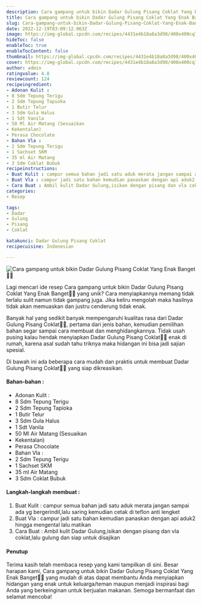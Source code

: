 ```yaml
---
description: Cara gampang untuk bikin Dadar Gulung Pisang Coklat Yang Enak Banget"
title: Cara gampang untuk bikin Dadar Gulung Pisang Coklat Yang Enak Banget
slug: Cara-gampang-untuk-bikin-Dadar-Gulung-Pisang-Coklat-Yang-Enak-Banget
date: 2022-12-19T03:09:12.063Z
image: https://img-global.cpcdn.com/recipes/4431e4b18a8a3d98/400x400cq70/photo.jpg
hideToc: false
enableToc: true
enableTocContent: false
thumbnail: https://img-global.cpcdn.com/recipes/4431e4b18a8a3d98/400x400cq70/photo.jpg
cover: https://img-global.cpcdn.com/recipes/4431e4b18a8a3d98/400x400cq70/photo.jpg
author: admin
ratingvalue: 4.8
reviewcount: 124
recipeingredient:
- Adonan Kulit :
- 8 Sdm Tepung Terigu
- 2 Sdm Tepung Tapioka
- 1 Butir Telur
- 3 Sdm Gula Halus
- 1 Sdt Vanila
- 50 Ml Air Matang (Sesuaikan
- Kekentalan)
- Perasa Chocolate
- Bahan Vla :
- 2 Sdm Tepung Terigu
- 1 Sachset SKM
- 35 ml Air Matang
- 3 Sdm Coklat Bubuk
recipeinstructions:
- Buat Kulit : campur semua bahan jadi satu aduk merata jangan sampai ada yg bergerindil,lalu saring kemudian cetak di teflon anti lengket
- Buat Vla : campur jadi satu bahan kemudian panaskan dengan api aduk2 hingga mengental lalu matikan
- Cara Buat : Ambil kulit Dadar Gulung,isikan dengan pisang dan vla coklat,lalu gulung dan siap untuk disajikan
categories:
- Resep

tags:
- Dadar
- Gulung
- Pisang
- Coklat

katakunci: Dadar Gulung Pisang Coklat
recipecuisine: Indonesian

---
```


![Cara gampang untuk bikin Dadar Gulung Pisang Coklat Yang Enak Banget👩‍🍳](https://img-global.cpcdn.com/recipes/4431e4b18a8a3d98/400x400cq70/photo.jpg)

Lagi mencari ide resep Cara gampang untuk bikin Dadar Gulung Pisang Coklat Yang Enak Banget👩‍🍳 yang unik? Cara menyiapkannya memang tidak terlalu sulit namun tidak gampang juga. Jika keliru mengolah maka hasilnya tidak akan memuaskan dan justru cenderung tidak enak.

Banyak hal yang sedikit banyak mempengaruhi kualitas rasa dari Dadar Gulung Pisang Coklat👩‍🍳, pertama dari jenis bahan, kemudian pemilihan bahan segar sampai cara membuat dan menghidangkannya. Tidak usah pusing kalau hendak menyiapkan Dadar Gulung Pisang Coklat👩‍🍳 enak di rumah, karena asal sudah tahu triknya maka hidangan ini bisa jadi sajian spesial.

Di bawah ini ada beberapa cara mudah dan praktis untuk membuat Dadar Gulung Pisang Coklat👩‍🍳 yang siap dikreasikan.

<!--inarticleads1-->

#### Bahan-bahan :

- Adonan Kulit :
- 8 Sdm Tepung Terigu
- 2 Sdm Tepung Tapioka
- 1 Butir Telur
- 3 Sdm Gula Halus
- 1 Sdt Vanila
- 50 Ml Air Matang (Sesuaikan
- Kekentalan)
- Perasa Chocolate
- Bahan Vla :
- 2 Sdm Tepung Terigu
- 1 Sachset SKM
- 35 ml Air Matang
- 3 Sdm Coklat Bubuk

<!--inarticleads2-->

#### Langkah-langkah membuat :

1. Buat Kulit : campur semua bahan jadi satu aduk merata jangan sampai ada yg bergerindil,lalu saring kemudian cetak di teflon anti lengket
1. Buat Vla : campur jadi satu bahan kemudian panaskan dengan api aduk2 hingga mengental lalu matikan
1. Cara Buat : Ambil kulit Dadar Gulung,isikan dengan pisang dan vla coklat,lalu gulung dan siap untuk disajikan

#### Penutup

Terima kasih telah membaca resep yang kami tampilkan di sini. Besar harapan kami, Cara gampang untuk bikin Dadar Gulung Pisang Coklat Yang Enak Banget👩‍🍳 yang mudah di atas dapat membantu Anda menyiapkan hidangan yang enak untuk keluarga/teman maupun menjadi inspirasi bagi Anda yang berkeinginan untuk berjualan makanan. Semoga bermanfaat dan selamat mencoba!